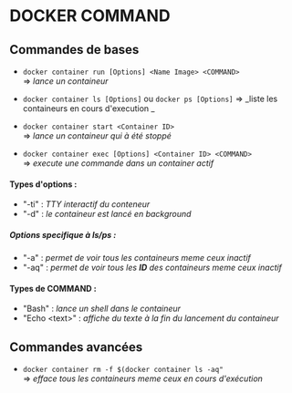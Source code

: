 # DOCKER COMMAND

## Commandes de bases
  * ```docker container run [Options] <Name Image> <COMMAND> ```  
  => _lance un containeur_  
  
  * ```docker container ls [Options]``` ou ```docker ps [Options]``` 
  => _liste les containeurs en cours d'execution _
  
  * ```docker container start <Container ID>```  
  => _lance un containeur qui à été stoppé_
  
  * ```docker container exec [Options] <Container ID> <COMMAND> ```  
  => _execute une commande dans un container actif_
  
#### Types d'options :    
  * "-ti" : _TTY interactif du conteneur_
  * "-d" : _le containeur est lancé en background_  
  
##### Options specifique à **ls/ps** :
  * "-a" : _permet de voir tous les containeurs meme ceux inactif_
  * "-aq" : _permet de voir tous les **ID** des containeurs meme ceux inactif_
  
#### Types de COMMAND : 
  * "Bash" : _lance un shell dans le containeur_
  * "Echo \<text>" : _affiche du texte à la fin du lancement du containeur_

## Commandes avancées
  * ```docker container rm -f $(docker container ls -aq"```  
  => _efface tous les containeurs meme ceux en cours d'exécution_
